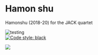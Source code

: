 # Hamon shu
Hamonshu (2018-20) for the JACK quartet<br/>

![testing](https://github.com/GregoryREvans/hamon_shu/workflows/testing/badge.svg) <br />
[![Code style: black](https://img.shields.io/badge/code%20style-black-000000.svg)](https://github.com/python/black) <br />

![](example.png) <br />
